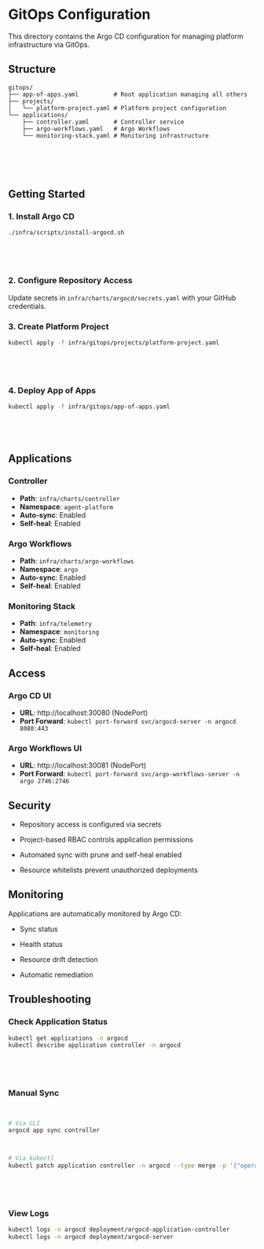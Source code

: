 # GitOps Configuration

This directory contains the Argo CD configuration for managing platform infrastructure via GitOps.



## Structure







```
gitops/
├── app-of-apps.yaml          # Root application managing all others
├── projects/
│   └── platform-project.yaml # Platform project configuration
└── applications/
    ├── controller.yaml       # Controller service
    ├── argo-workflows.yaml   # Argo Workflows
    └── monitoring-stack.yaml # Monitoring infrastructure






```

## Getting Started

### 1. Install Argo CD



```bash
./infra/scripts/install-argocd.sh






```

### 2. Configure Repository Access
Update secrets in `infra/charts/argocd/secrets.yaml` with your GitHub credentials.



### 3. Create Platform Project



```bash
kubectl apply -f infra/gitops/projects/platform-project.yaml






```



### 4. Deploy App of Apps



```bash
kubectl apply -f infra/gitops/app-of-apps.yaml






```

## Applications

### Controller
- **Path**: `infra/charts/controller`
- **Namespace**: `agent-platform`
- **Auto-sync**: Enabled
- **Self-heal**: Enabled



### Argo Workflows
- **Path**: `infra/charts/argo-workflows`
- **Namespace**: `argo`
- **Auto-sync**: Enabled
- **Self-heal**: Enabled

### Monitoring Stack
- **Path**: `infra/telemetry`
- **Namespace**: `monitoring`
- **Auto-sync**: Enabled
- **Self-heal**: Enabled



## Access



### Argo CD UI
- **URL**: http://localhost:30080 (NodePort)
- **Port Forward**: `kubectl port-forward svc/argocd-server -n argocd 8080:443`



### Argo Workflows UI
- **URL**: http://localhost:30081 (NodePort)
- **Port Forward**: `kubectl port-forward svc/argo-workflows-server -n argo 2746:2746`



## Security



- Repository access is configured via secrets


- Project-based RBAC controls application permissions


- Automated sync with prune and self-heal enabled


- Resource whitelists prevent unauthorized deployments

## Monitoring

Applications are automatically monitored by Argo CD:


- Sync status


- Health status


- Resource drift detection


- Automatic remediation

## Troubleshooting

### Check Application Status



```bash
kubectl get applications -n argocd
kubectl describe application controller -n argocd






```

### Manual Sync



```bash


# Via CLI
argocd app sync controller



# Via kubectl
kubectl patch application controller -n argocd --type merge -p '{"operation":{"sync":{"revision":"HEAD"}}}'






```



### View Logs



```bash
kubectl logs -n argocd deployment/argocd-application-controller
kubectl logs -n argocd deployment/argocd-server






```